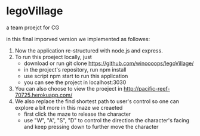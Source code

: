 # legoVillage
a team proejct for CG 

in this final imporved version we implemented as followes: 

1. Now the application re-structured with node.js and express. 
2. To run this proeject locally, just 
   - download or run git clone https://github.com/winoooops/legoVillage/
   - in the project's repository, run npm install 
   - use script npm start to run this application 
   - you can see the project in localhost:3030
3. You can also choose to view the proeject in http://pacific-reef-70725.herokuapp.com/
4. We also replace the find shortest path to user's control so one can explore a bit more in this maze we creaeted
   - first click the maze to release the character 
   - use "W", "A", "S", "D" to control the direction the character's facing and keep pressing down to further move the character
 
